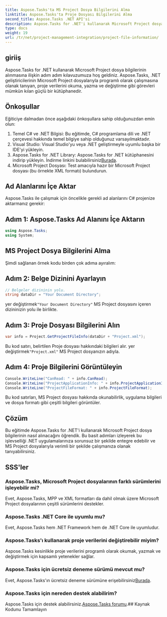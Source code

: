 ```yaml
---
title: Aspose.Tasks'ta MS Project Dosya Bilgilerini Alma
linktitle: Aspose.Tasks'ta Proje Dosyası Bilgilerini Alma
second_title: Aspose.Tasks .NET API'si
description: Aspose.Tasks for .NET'i kullanarak Microsoft Project dosya bilgilerini nasıl alacağınızı öğrenin. Kod örnekleri içeren adım adım kılavuz.
type: docs
weight: 19
url: /tr/net/project-management-integration/project-file-information/
---
```

## giriiş
Aspose.Tasks for .NET kullanarak Microsoft Project dosya bilgilerinin alınmasına ilişkin adım adım kılavuzumuza hoş geldiniz. Aspose.Tasks, .NET geliştiricilerinin Microsoft Project dosyalarıyla programlı olarak çalışmasına olanak tanıyan, proje verilerini okuma, yazma ve değiştirme gibi görevleri mümkün kılan güçlü bir kütüphanedir.
## Önkoşullar
Eğiticiye dalmadan önce aşağıdaki önkoşullara sahip olduğunuzdan emin olun:
1. Temel C# ve .NET Bilgisi: Bu eğitimde, C# programlama dili ve .NET çerçevesi hakkında temel bilgiye sahip olduğunuz varsayılmaktadır.
2. Visual Studio: Visual Studio'yu veya .NET geliştirmeyle uyumlu başka bir IDE'yi yükleyin.
3.  Aspose.Tasks for .NET Library: Aspose.Tasks for .NET kütüphanesini indirip yükleyin. İndirme linkini bulabilirsiniz[Burada](https://releases.aspose.com/tasks/net/).
4. Microsoft Project Dosyası: Test amacıyla hazır bir Microsoft Project dosyası (bu örnekte XML formatı) bulundurun.

## Ad Alanlarını İçe Aktar
Aspose.Tasks ile çalışmak için öncelikle gerekli ad alanlarını C# projenize aktarmanız gerekir:
## Adım 1: Aspose.Tasks Ad Alanını İçe Aktarın
```csharp
using Aspose.Tasks;
using System;

```
## MS Project Dosya Bilgilerini Alma
Şimdi sağlanan örnek kodu birden çok adıma ayıralım:
## Adım 2: Belge Dizinini Ayarlayın
```csharp
// Belgeler dizininin yolu.
string dataDir = "Your Document Directory";
```
 yer değiştirmek`"Your Document Directory"` MS Project dosyasını içeren dizininizin yolu ile birlikte.
## Adım 3: Proje Dosyası Bilgilerini Alın
```csharp
var info = Project.GetProjectFileInfo(dataDir + "Project.xml");
```
 Bu kod satırı, belirtilen Proje dosyası hakkındaki bilgileri alır. yer değiştirmek`"Project.xml"` MS Project dosyanızın adıyla.
## Adım 4: Proje Bilgilerini Görüntüleyin
```csharp
Console.WriteLine("CanRead: " + info.CanRead);
Console.WriteLine("ProjectApplicationInfo: " + info.ProjectApplicationInfo);
Console.WriteLine("ProjectFileFormat: " + info.ProjectFileFormat);
```
Bu kod satırları, MS Project dosyası hakkında okunabilirlik, uygulama bilgileri ve dosya formatı gibi çeşitli bilgileri görüntüler.

## Çözüm
Bu eğitimde Aspose.Tasks for .NET'i kullanarak Microsoft Project dosya bilgilerinin nasıl alınacağını öğrendik. Bu basit adımları izleyerek bu işlevselliği .NET uygulamalarınıza sorunsuz bir şekilde entegre edebilir ve MS Project dosyalarıyla verimli bir şekilde çalışmanıza olanak tanıyabilirsiniz.
## SSS'ler
### Aspose.Tasks, Microsoft Project dosyalarının farklı sürümlerini işleyebilir mi?
Evet, Aspose.Tasks, MPP ve XML formatları da dahil olmak üzere Microsoft Project dosyalarının çeşitli sürümlerini destekler.
### Aspose.Tasks .NET Core ile uyumlu mu?
Evet, Aspose.Tasks hem .NET Framework hem de .NET Core ile uyumludur.
### Aspose.Tasks'ı kullanarak proje verilerini değiştirebilir miyim?
Aspose.Tasks kesinlikle proje verilerini programlı olarak okumak, yazmak ve değiştirmek için kapsamlı yetenekler sağlar.
### Aspose.Tasks için ücretsiz deneme sürümü mevcut mu?
 Evet, Aspose.Tasks'ın ücretsiz deneme sürümüne erişebilirsiniz[Burada](https://releases.aspose.com/).
### Aspose.Tasks için nereden destek alabilirim?
 Aspose.Tasks için destek alabilirsiniz.[Aspose.Tasks forumu](https://forum.aspose.com/c/tasks/15).## Kaynak Kodunu Tamamlayın